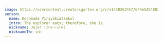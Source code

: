 ```yaml
---
image: https://usercontent.creatorsgarten.org/c/v1750262457/644e5254802c0234580bdb52/42e93bfe-51c6-43e6-88fd-454f3eb94ad3_2_b8l5rx.webp
person:
  name: Kornmada Piriyakiatsakul
  intro: The explorer eats; therefore, she is.
  nickname: Jajar (ジャージャ)
  nicknameTh: จาจ้า
---
```


